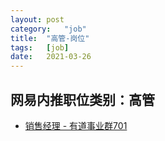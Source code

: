 ```yaml
---
layout:	post
category:	"job"
title:	"高管-岗位"
tags:	[job]
date:	2021-03-26
---
```

## 网易内推职位类别：高管
- [销售经理 - 有道事业群701](http://mobile.bole.netease.com/bole/boleDetail?id=28599&employeeId=346f03c3cda5f04c&key=all)

